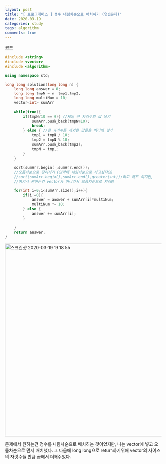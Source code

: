 ```yaml
---
layout: post
title: "[ 프로그래머스 ] 정수 내림차순으로 배치하기 (연습문제)"
date: 2020-03-19
categories: study
tags: algorithm
comments: true
---
```


**코드**

```cpp
#include <string>
#include <vector>
#include <algorithm>

using namespace std;

long long solution(long long n) {
    long long answer = 0;
    long long tmpN = n, tmp1,tmp2;
    long long multiNum = 10;
    vector<int> sumArr;
    
    while(true){
        if(tmpN/10 == 0){ //제일 큰 자리수의 값 넣기
            sumArr.push_back(tmpN%10);
            break;
        } else { //큰 자리수를 제외한 값들을 벡터에 넣기
            tmp1 = tmpN / 10;
            tmp2 = tmpN % 10;
            sumArr.push_back(tmp2);
            tmpN = tmp1;
        }
    }
    
    sort(sumArr.begin(),sumArr.end()); 
    //오름차순으로 정리하기 (만약에 내림차순으로 하고싶다면)
    //sort(sumArr.begin(),sumArr.end(),greater(int));라고 해도 되지만,
    //여기서 원하는건 vector가 아니라서 오름차순으로 처리함
    
    for(int i=0;i<sumArr.size();i++){
        if(i!=0){
            answer = answer + sumArr[i]*multiNum;
            multiNum *= 10;
        } else {
            answer += sumArr[i];
        }
        
    }
    return answer;
}
```

<img width="620" alt="스크린샷 2020-03-19 19 18 55" src="https://user-images.githubusercontent.com/56791347/77056905-7bf99380-6a16-11ea-984a-47646d2d78f4.png">

문제에서 원하는건 정수를 내림차순으로 배치하는 것이었지만, 나는 vector에 넣고 오름차순으로 먼저 배치했다.
그 다음에 long long으로 return하기위해 vector의 사이즈의 자릿수들 만큼 곱해서 더해주었다.
